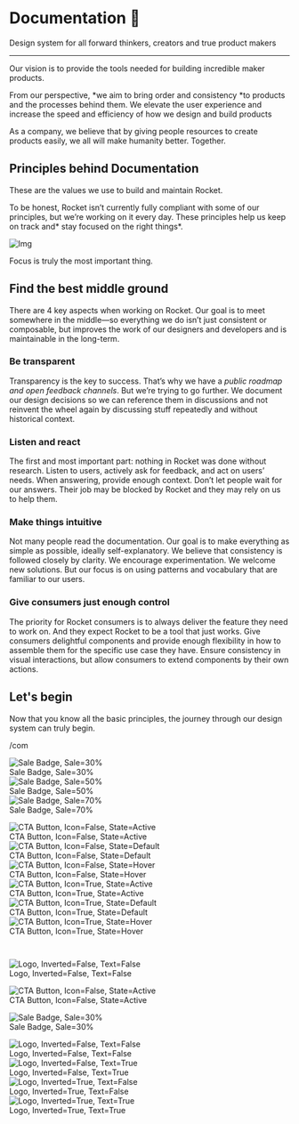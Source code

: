 
# Documentation 🚀

Design system for all forward thinkers, creators and true product makers

---

Our vision is to provide the tools needed for building incredible maker products.

From our perspective, *we aim to bring order and consistency *to products and the processes behind them. We elevate the user experience and increase the speed and efficiency of how we design and build products

As a company, we believe that by giving people resources to create products easily, we all will make humanity better. Together.

## Principles behind Documentation

These are the values we use to build and maintain Rocket.

To be honest, Rocket isn’t currently fully compliant with some of our principles, but we’re working on it every day. These principles help us keep on track and* stay focused on the right things*.

![Img](https://studio-assets.supernova.io/design-systems/14533/9289758a-6300-472a-bbc6-a57098081abf.jpeg)

Focus is truly the most important thing.

## Find the best middle ground

There are 4 key aspects when working on Rocket. Our goal is to meet somewhere in the middle—so everything we do isn’t just consistent or composable, but improves the work of our designers and developers and is maintainable in the long-term.

### Be transparent

Transparency is the key to success. That’s why we have a *public roadmap and open feedback channels*. But we’re trying to go further. We document our design decisions so we can reference them in discussions and not reinvent the wheel again by discussing stuff repeatedly and without historical context.

### Listen and react

The first and most important part: nothing in Rocket was done without research. Listen to users, actively ask for feedback, and act on users’ needs. When answering, provide enough context. Don’t let people wait for our answers. Their job may be blocked by Rocket and they may rely on us to help them.

### Make things intuitive

Not many people read the documentation. Our goal is to make everything as simple as possible, ideally self-explanatory. We believe that consistency is followed closely by clarity. We encourage experimentation. We welcome new solutions. But our focus is on using patterns and vocabulary that are familiar to our users.

### Give consumers just enough control

The priority for Rocket consumers is to always deliver the feature they need to work on. And they expect Rocket to be a tool that just works. Give consumers delightful components and provide enough flexibility in how to assemble them for the specific use case they have. Ensure consistency in visual interactions, but allow consumers to extend components by their own actions.

## Let's begin

Now that you know all the basic principles, the journey through our design system can truly begin.

/com

  
![Sale Badge, Sale=30%](https://studio-assets.supernova.io/design-systems/14533/7dab0658-b2cc-4d28-ad25-3f5e42c571ce.png)  
Sale Badge, Sale=30%  
![Sale Badge, Sale=50%](https://studio-assets.supernova.io/design-systems/14533/4d89b6a8-9ad4-49ff-b36a-9e8f4c20f4a7.png)  
Sale Badge, Sale=50%  
![Sale Badge, Sale=70%](https://studio-assets.supernova.io/design-systems/14533/57bc7be2-b2f2-43b5-ad8a-e70dfac70f0a.png)  
Sale Badge, Sale=70%  


  
![CTA Button, Icon=False, State=Active](https://studio-assets.supernova.io/design-systems/14533/435a3db8-ed54-4a42-b3a8-6c4d6a8bc6b6.png)  
CTA Button, Icon=False, State=Active  
![CTA Button, Icon=False, State=Default](https://studio-assets.supernova.io/design-systems/14533/8847cb1c-c93f-4b0d-83b1-6ac7291134b3.png)  
CTA Button, Icon=False, State=Default  
![CTA Button, Icon=False, State=Hover](https://studio-assets.supernova.io/design-systems/14533/4e9a74e2-ecf3-4d1d-bcee-9b8214a5f494.png)  
CTA Button, Icon=False, State=Hover  
![CTA Button, Icon=True, State=Active](https://studio-assets.supernova.io/design-systems/14533/7b27a9a8-4d06-46b8-b1f5-e32a995b784c.png)  
CTA Button, Icon=True, State=Active  
![CTA Button, Icon=True, State=Default](https://studio-assets.supernova.io/design-systems/14533/7a6a0c83-f8fe-44f5-84e1-7acac06b2430.png)  
CTA Button, Icon=True, State=Default  
![CTA Button, Icon=True, State=Hover](https://studio-assets.supernova.io/design-systems/14533/67b64c6f-874b-4950-b2ff-58bbf1b0d2cb.png)  
CTA Button, Icon=True, State=Hover  


```javascript  
  
```

  
![Logo, Inverted=False, Text=False](https://studio-assets.supernova.io/design-systems/14533/b4ab1c8d-8dd7-4262-acc6-34fd96d39956.png)  
Logo, Inverted=False, Text=False  


  
  


  
![CTA Button, Icon=False, State=Active](https://studio-assets.supernova.io/design-systems/14533/435a3db8-ed54-4a42-b3a8-6c4d6a8bc6b6.png)  
CTA Button, Icon=False, State=Active  


  
![Sale Badge, Sale=30%](https://studio-assets.supernova.io/design-systems/14533/7dab0658-b2cc-4d28-ad25-3f5e42c571ce.png)  
Sale Badge, Sale=30%  


  
![Logo, Inverted=False, Text=False](https://studio-assets.supernova.io/design-systems/14533/b4ab1c8d-8dd7-4262-acc6-34fd96d39956.png)  
Logo, Inverted=False, Text=False  
![Logo, Inverted=False, Text=True](https://studio-assets.supernova.io/design-systems/14533/9516eb2e-e179-4067-9f86-537dbd5d389f.png)  
Logo, Inverted=False, Text=True  
![Logo, Inverted=True, Text=False](https://studio-assets.supernova.io/design-systems/14533/1bbc8880-a113-475c-80a8-c7d5415e40e1.png)  
Logo, Inverted=True, Text=False  
![Logo, Inverted=True, Text=True](https://studio-assets.supernova.io/design-systems/14533/b8859e25-8fae-4c6c-8b54-6ac0e248d60d.png)  
Logo, Inverted=True, Text=True  

